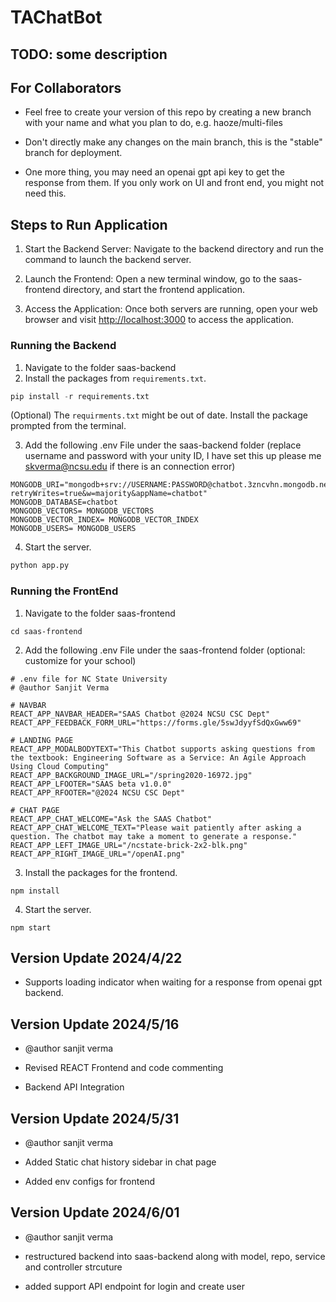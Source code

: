 # TAChatBot

## TODO: some description

## For Collaborators

*   Feel free to create your version of this repo by creating a new branch with your name and what you plan to do, e.g. haoze/multi-files

*   Don't directly make any changes on the main branch, this is the "stable" branch for deployment.

*   One more thing, you may need an openai gpt api key to get the response from them. If you only work on UI and front end, you might not need this.

## Steps to Run Application

1.  Start the Backend Server: Navigate to the backend directory and run the command to launch the backend server.

2.  Launch the Frontend: Open a new terminal window, go to the saas-frontend directory, and start the frontend application.

3.  Access the Application: Once both servers are running, open your web browser and visit <http://localhost:3000> to access the application.

### Running the Backend
1.  Navigate to the folder saas-backend
2.  Install the packages from `requirements.txt`.

```python
pip install -r requirements.txt
```
(Optional) The `requirments.txt` might be out of date. Install the package prompted from the terminal.

3. Add the following .env File under the saas-backend folder (replace username and password with your unity ID, I have set this up please me skverma@ncsu.edu if there is an connection error)
```
MONGODB_URI="mongodb+srv://USERNAME:PASSWORD@chatbot.3zncvhn.mongodb.net/?retryWrites=true&w=majority&appName=chatbot"
MONGODB_DATABASE=chatbot
MONGODB_VECTORS= MONGODB_VECTORS
MONGODB_VECTOR_INDEX= MONGODB_VECTOR_INDEX
MONGODB_USERS= MONGODB_USERS

```

4.  Start the server.

```python
python app.py
```

### Running the FrontEnd

1.  Navigate to the folder saas-frontend
   
```
cd saas-frontend
```
2. Add the following .env File under the saas-frontend folder (optional: customize for your school)
```
# .env file for NC State University
# @author Sanjit Verma

# NAVBAR
REACT_APP_NAVBAR_HEADER="SAAS Chatbot @2024 NCSU CSC Dept"
REACT_APP_FEEDBACK_FORM_URL="https://forms.gle/5swJdyyfSdQxGww69"

# LANDING PAGE
REACT_APP_MODALBODYTEXT="This Chatbot supports asking questions from the textbook: Engineering Software as a Service: An Agile Approach Using Cloud Computing"
REACT_APP_BACKGROUND_IMAGE_URL="/spring2020-16972.jpg"
REACT_APP_LFOOTER="SAAS beta v1.0.0"
REACT_APP_RFOOTER="@2024 NCSU CSC Dept"

# CHAT PAGE
REACT_APP_CHAT_WELCOME="Ask the SAAS Chatbot"
REACT_APP_CHAT_WELCOME_TEXT="Please wait patiently after asking a question. The chatbot may take a moment to generate a response."
REACT_APP_LEFT_IMAGE_URL="/ncstate-brick-2x2-blk.png"
REACT_APP_RIGHT_IMAGE_URL="/openAI.png"

```
3.  Install the packages for the frontend.

```node
npm install
```

4.  Start the server.

```node
npm start
```

## Version Update 2024/4/22

*   Supports loading indicator when waiting for a response from openai gpt backend.

## Version Update 2024/5/16

*   @author sanjit verma

*   Revised REACT Frontend and code commenting

*   Backend API Integration

## Version Update 2024/5/31

*   @author sanjit verma

*   Added Static chat history sidebar in chat page 

*   Added env configs for frontend

## Version Update 2024/6/01

*   @author sanjit verma

*   restructured backend into saas-backend along with model, repo, service and controller strcuture

*   added support API endpoint for login and create user
